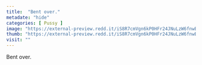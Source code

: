 ```yaml
---
title:  "Bent over."
metadate: "hide"
categories: [ Pussy ]
image: "https://external-preview.redd.it/iS8R7cmVgn6kP0HFr24JNuLzW6fnwBXxLPhkqsgGz1o.jpg?auto=webp&s=d8d43c8ea1d5c4d42303b0ddc3c46da54a9be492"
thumb: "https://external-preview.redd.it/iS8R7cmVgn6kP0HFr24JNuLzW6fnwBXxLPhkqsgGz1o.jpg?width=1080&crop=smart&auto=webp&s=0b6b873150333e3413a1149c8dfd2c853d81ef29"
visit: ""
---
```

Bent over.
